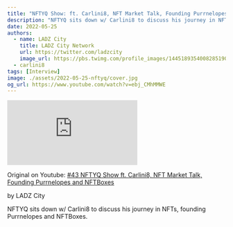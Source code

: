 ```yaml
---
title: "NFTYQ Show: ft. Carlini8, NFT Market Talk, Founding Purrnelopes and NFTBoxes"
description: "NFTYQ sits down w/ Carlini8 to discuss his journey in NFTs, founding Purrnelopes and NFTBoxes."
date: 2022-05-25
authors:
  - name: LADZ City
    title: LADZ City Network
    url: https://twitter.com/ladzcity
    image_url: https://pbs.twimg.com/profile_images/1445189354008285190/-kLmQcq7_400x400.jpg
  - carlini8
tags: [Interview]
image: ./assets/2022-05-25-nftyq/cover.jpg
og_url: https://www.youtube.com/watch?v=ebj_CMhMMWE
---
```


<iframe src="https://www.youtube.com/embed/ebj_CMhMMWE" title="YouTube video player" frameborder="0" allow="accelerometer; autoplay; clipboard-write; encrypted-media; gyroscope; picture-in-picture" allowFullScreen></iframe>

<!--truncate-->

Original on Youtube: [#43 NFTYQ Show ft. Carlini8, NFT Market Talk, Founding Purrnelopes and NFTBoxes](https://youtu.be/ebj_CMhMMWE)

by LADZ City

NFTYQ sits down w/ Carlini8 to discuss his journey in NFTs, founding Purrnelopes and NFTBoxes.
